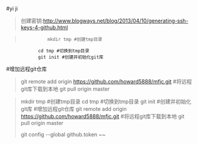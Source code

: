 #yi ji
>创建密钥:http://www.blogways.net/blog/2013/04/10/generating-ssh-keys-4-github.html




>               mkdir tmp #创建tmp目录
                cd tmp #切换到tmp目录
                git init #创建并初始化git库
#增加远程git仓库
>git remote add origin https://github.com/howard5888/mfjc.git
#将远程git库下载到本地
>git pull origin master




>mkdir tmp #创建tmp目录
>cd tmp #切换到tmp目录
>git init #创建并初始化git库
#增加远程git仓库
>git remote add origin https://github.com/howard5888/mfjc.git
#将远程git库下载到本地
>git pull origin master
>
>git config --global github.token 
~~
